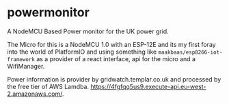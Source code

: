 # powermonitor
A NodeMCU Based Power monitor for the UK power grid.

The Micro for this is a NodeMCU 1.0 with an ESP-12E and its my first foray into the world of PlatformIO and using something like `maakbaas/esp8266-iot-framework`
as a provider of a react interface, api for the micro and a WifiManager.

Power information is provider by gridwatch.templar.co.uk and processed by the free tier of AWS Lamdba. https://4fgfqq5us9.execute-api.eu-west-2.amazonaws.com/.
